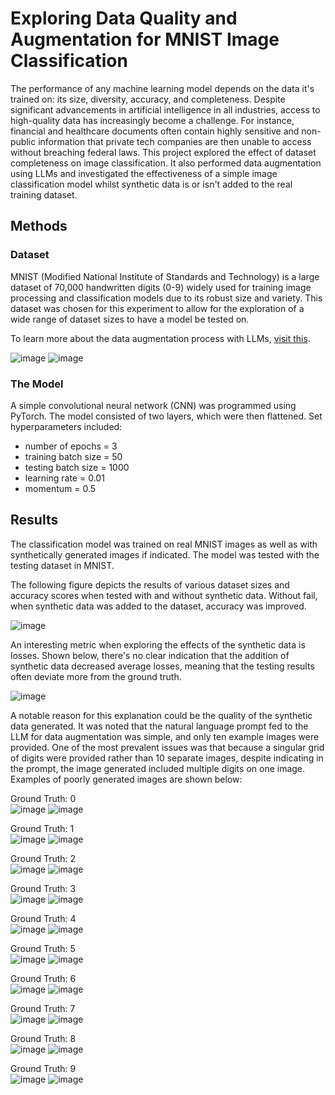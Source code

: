 # Exploring Data Quality and Augmentation for MNIST Image Classification

The performance of any machine learning model depends on the data it's trained on: its size, diversity, accuracy, and completeness. Despite significant advancements in artificial intelligence in all industries, access to high-quality data has increasingly become a challenge. For instance, financial and healthcare documents often contain highly sensitive and non-public information that private tech companies are then unable to access without breaching federal laws. This project explored the effect of dataset completeness on image classification. It also performed data augmentation using LLMs and investigated the effectiveness of a simple image classification model whilst synthetic data is or isn't added to the real training dataset.

## Methods
### Dataset
MNIST (Modified National Institute of Standards and Technology) is a large dataset of 70,000 handwritten digits (0-9) widely used for training image processing and classification models due to its robust size and variety. This dataset was chosen for this experiment to allow for the exploration of a wide range of dataset sizes to have a model be tested on. 

To learn more about the data augmentation process with LLMs, [visit this](https://github.com/erritax/MNIST-Data-Augmentation?tab=readme-ov-file).

![image](https://github.com/user-attachments/assets/31d15e9e-c90c-491e-9480-4c36bb2bf3cc)
![image](https://github.com/user-attachments/assets/d7eb6e1c-c7c5-4084-8e43-0822252d2ce0)


### The Model
A simple convolutional neural network (CNN) was programmed using PyTorch. The model consisted of two layers, which were then flattened. Set hyperparameters included:
- number of epochs = 3
- training batch size = 50
- testing batch size = 1000
- learning rate = 0.01
- momentum = 0.5

## Results
The classification model was trained on real MNIST images as well as with synthetically generated images if indicated. The model was tested with the testing dataset in MNIST.

The following figure depicts the results of various dataset sizes and accuracy scores when tested with and without synthetic data. Without fail, when synthetic data was added to the dataset, accuracy was improved.

![image](https://github.com/user-attachments/assets/9320b9e0-ae60-48d5-b8f4-9a95c0af16ed)

An interesting metric when exploring the effects of the synthetic data is losses. Shown below, there's no clear indication that the addition of synthetic data decreased average losses, meaning that the testing results often deviate more from the ground truth.

![image](https://github.com/user-attachments/assets/47bebe23-0955-49f6-8ab0-c3e0775a19e7)

A notable reason for this explanation could be the quality of the synthetic data generated. It was noted that the natural language prompt fed to the LLM for data augmentation was simple, and only ten example images were provided. One of the most prevalent issues was that because a singular grid of digits were provided rather than 10 separate images, despite indicating in the prompt, the image generated included multiple digits on one image. Examples of poorly generated images are shown below:

Ground Truth: 0   
![image](https://github.com/user-attachments/assets/330b5a74-bb42-4672-af58-834db92230f2)
![image](https://github.com/user-attachments/assets/c2cd8e50-b72b-4a84-a7c0-c2c89f675f08)

Ground Truth: 1   
![image](https://github.com/user-attachments/assets/dbd3c212-cc2c-490c-b98f-f6854c71e079)
![image](https://github.com/user-attachments/assets/9c8bbbe4-f6e1-40f8-8d8a-f5dc3bedb8f8)

Ground Truth: 2   
![image](https://github.com/user-attachments/assets/544bde84-7d34-4183-84c0-8d368864f9c8)
![image](https://github.com/user-attachments/assets/f1a13a83-43a9-4b29-8198-6b005cd7b84e)

Ground Truth: 3   
![image](https://github.com/user-attachments/assets/2e237e9e-8e45-4547-ad39-383351e6e090)
![image](https://github.com/user-attachments/assets/ca455122-9e35-46d7-933c-b7aca1fa4ff2)

Ground Truth: 4   
![image](https://github.com/user-attachments/assets/82470927-26ea-4295-b6c3-16b4d3ab97aa)
![image](https://github.com/user-attachments/assets/0365b4cb-28e6-487f-bcc5-5563ec079dc5)

Ground Truth: 5   
![image](https://github.com/user-attachments/assets/8b5a50cc-4ed3-4348-8014-7c01fc75bb47)
![image](https://github.com/user-attachments/assets/972d973a-524f-4bef-90c1-f2e67022d49e)

Ground Truth: 6   
![image](https://github.com/user-attachments/assets/4f1728cb-2002-4796-a8e4-8c3137f23d61)
![image](https://github.com/user-attachments/assets/1237a7ac-c2ce-4d23-8442-fe13e0854e64)

Ground Truth: 7   
![image](https://github.com/user-attachments/assets/41005092-4908-403e-820a-ac5aa1a7efa2)
![image](https://github.com/user-attachments/assets/9d954078-1e72-424c-b044-cd133bc7ad3d)

Ground Truth: 8   
![image](https://github.com/user-attachments/assets/d6d95962-6348-4013-9bc6-839d23b157fe)
![image](https://github.com/user-attachments/assets/ac7c2fd1-31bb-473d-9976-e55c0a9d2713)

Ground Truth: 9   
![image](https://github.com/user-attachments/assets/d419ae51-a9eb-40fb-8493-ca59e38113c2)
![image](https://github.com/user-attachments/assets/4bac8dad-9453-4f16-a59e-23ae687bf8a3)
